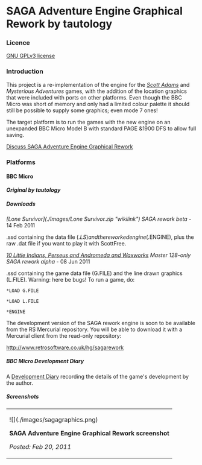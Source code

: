 # SAGA Adventure Engine Graphical Rework by tautology

### Licence

[GNU GPLv3 license](http://en.wikipedia.org/wiki/GNU_General_Public_License)

### Introduction

This project is a re-implementation of the engine for the *[Scott Adams](http://www.msadams.com/)* and *Mysterious Adventures* games, with the addition of the location graphics that were included with ports on other platforms. Even though the BBC Micro was short of memory and only had a limited colour palette it should still be possible to supply some graphics; even mode 7 ones!

The target platform is to run the games with the new engine on an unexpanded BBC Micro Model B with standard PAGE &1900 DFS to allow full saving.

[Discuss SAGA Adventure Engine Graphical Rework](http://www.retrosoftware.co.uk/forum/viewforum.php?f=83)

### Platforms

#### BBC Micro

***Original by tautology***

##### Downloads

*[Lone Survivor](./images/Lone Survivor.zip "wikilink") SAGA rework beta* - 14 Feb 2011
.ssd containing the data file ($.LS) and the reworked engine ($.ENGINE), plus the raw .dat file if you want to play it with ScottFree.

*[10 Little Indians, Perseus and Andromeda and Waxworks](./images/Saga.zip "wikilink") Master 128-only SAGA rework alpha* - 08 Jun 2011
.ssd containing the game data file (G.FILE) and the line drawn graphics (L.FILE). Warning: here be bugs! To run a game, do:

    *LOAD G.FILE
    *LOAD L.FILE
    *ENGINE

The development version of the SAGA rework engine is soon to be available from the RS Mercurial repository. You will be able to download it with a Mercurial client from the read-only repository:

<http://www.retrosoftware.co.uk/hg/sagarework>

##### BBC Micro Development Diary

A [Development Diary](SAGADiary "wikilink") recording the details of the game's development by the author.

##### Screenshots

<table>
<tbody>
<tr class="odd">
<td><p>![](./images/sagagraphics.png)
<strong>SAGA Adventure Engine Graphical Rework screenshot</strong><br />
<em>Posted: Feb 20, 2011</em></p></td>
</tr>
</tbody>
</table>


